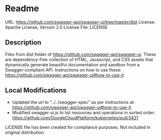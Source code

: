 # Readme

URL: https://github.com/swagger-api/swagger-ui/tree/master/dist
License: Apache License, Version 2.0
License File: LICENSE

## Description
Files from dist folder of https://github.com/swagger-api/swagger-ui.
These are dependency-free collection of HTML, Javascript, and CSS assets that
dynamically generate beautiful documentation and sandbox from a
Swagger-compliant API.
Instructions on how to use these:
https://github.com/swagger-api/swagger-ui#how-to-use-it

## Local Modifications
- Updated the url to "../../swagger-spec" as per instructions at:
https://github.com/swagger-api/swagger-ui#how-to-use-it
- Modified swagger-ui.js to list resources and operations in sorted order: https://github.com/GoogleCloudPlatform/kubernetes/pull/3421

LICENSE file has been created for compliance purposes.
Not included in original distribution.
